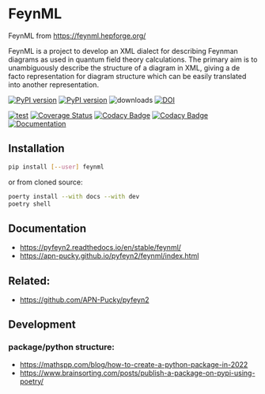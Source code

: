 # FeynML

FeynML from <https://feynml.hepforge.org/>

FeynML is a project to develop an XML dialect for describing Feynman diagrams as used in quantum field theory calculations. The primary aim is to unambiguously describe the structure of a diagram in XML, giving a de facto representation for diagram structure which can be easily translated into another representation.

[![PyPI version][pypi image]][pypi link] [![PyPI version][pypi versions]][pypi link]  ![downloads](https://img.shields.io/pypi/dm/feynml.svg) [![DOI](https://zenodo.org/badge/584503197.svg)](https://zenodo.org/badge/latestdoi/584503197)


[![test][a t image]][a t link]     [![Coverage Status][c t i]][c t l] [![Codacy Badge][cc c i]][cc c l]  [![Codacy Badge][cc q i]][cc q l]  [![Documentation][rtd t i]][rtd t l]

## Installation
```sh
pip install [--user] feynml
```

or from cloned source:

```sh
poerty install --with docs --with dev
poetry shell
```

## Documentation

*   <https://pyfeyn2.readthedocs.io/en/stable/feynml/>
*   <https://apn-pucky.github.io/pyfeyn2/feynml/index.html>

## Related:

*   <https://github.com/APN-Pucky/pyfeyn2>


## Development


### package/python structure:

*   <https://mathspp.com/blog/how-to-create-a-python-package-in-2022>
*   <https://www.brainsorting.com/posts/publish-a-package-on-pypi-using-poetry/>


[pypi image]: https://badge.fury.io/py/feynml.svg
[pypi link]: https://pypi.org/project/feynml/
[pypi versions]: https://img.shields.io/pypi/pyversions/feynml.svg

[a t link]: https://github.com/APN-Pucky/feynml/actions/workflows/test.yml
[a t image]: https://github.com/APN-Pucky/feynml/actions/workflows/test.yml/badge.svg


[cc q i]: https://app.codacy.com/project/badge/Grade/135bae47c6344ab0bfb180135ea1db44
[cc q l]: https://www.codacy.com/gh/APN-Pucky/feynml/dashboard?utm_source=github.com&amp;utm_medium=referral&amp;utm_content=APN-Pucky/feynml&amp;utm_campaign=Badge_Grade
[cc c i]: https://app.codacy.com/project/badge/Coverage/135bae47c6344ab0bfb180135ea1db44
[cc c l]: https://www.codacy.com/gh/APN-Pucky/feynml/dashboard?utm_source=github.com&utm_medium=referral&utm_content=APN-Pucky/feynml&utm_campaign=Badge_Coverage

[c t l]: https://coveralls.io/github/APN-Pucky/feynml?branch=master
[c t i]: https://coveralls.io/repos/github/APN-Pucky/feynml/badge.svg?branch=master

[rtd t i]: https://readthedocs.org/projects/pyfeyn2/badge/?version=latest
[rtd t l]: https://pyfeyn2.readthedocs.io/en/latest/?badge=latest
